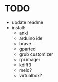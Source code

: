# TODO

- update readme
- install:
    - anki
    - arduino ide
    - brave
    - gparted
    - grub customizer
    - rpi imager
    - kdiff3
    - meld?
    - virtualbox?
